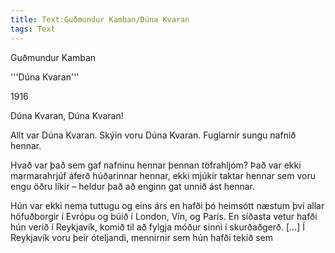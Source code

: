 ```yaml
---
title: Text:Guðmundur Kamban/Dúna Kvaran
tags: Text
---
```


Guðmundur Kamban

'''Dúna Kvaran'''

1916

Dúna Kvaran, Dúna Kvaran!

Allt var Dúna Kvaran. Skýin voru Dúna Kvaran. Fuglarnir sungu nafnið hennar.

Hvað var það sem gaf nafninu hennar þennan töfrahljóm? Það var ekki marmarahrjúf áferð húðarinnar hennar, ekki mjúkir taktar hennar sem voru engu öðru líkir – heldur það að enginn gat unnið ást hennar.

Hún var ekki nema tuttugu og eins árs en hafði þó heimsótt næstum því allar höfuðborgir í Evrópu og búið í London, Vín, og París. En síðasta vetur hafði hún verið í Reykjavík, komið til að fylgja móður sinni í skurðaðgerð. [...] Í Reykjavík voru þeir óteljandi, mennirnir sem hún hafði tekið sem

